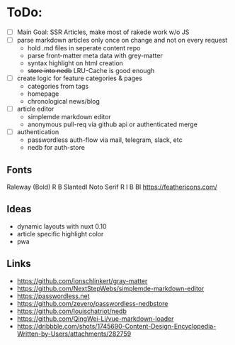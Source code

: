 # ToDo:
- [ ] Main Goal: SSR Articles, make most of rakede work w/o JS
- [ ] parse markdown articles only once on change and not on every request
  - hold .md files in seperate content repo
  - parse front-matter meta data with grey-matter
  - syntax highlight on html creation
  - ~~store into nedb~~ LRU-Cache is good enough
- [ ] create logic for feature categories & pages
  - categories from tags
  - homepage
  - chronological news/blog
- [ ] article editor
  - simplemde markdown editor
  - anonymous pull-req via github api or authenticated merge
- [ ] authentication
  - passwordless auth-flow via mail, telegram, slack, etc
  - nedb for auth-store

## Fonts

Raleway (Bold) R B SlantedI
Noto Serif R I B BI
https://feathericons.com/


## Ideas

- dynamic layouts with nuxt 0.10
- article specific highlight color
- pwa


## Links

- https://github.com/jonschlinkert/gray-matter
- https://github.com/NextStepWebs/simplemde-markdown-editor
- https://passwordless.net
- https://github.com/zevero/passwordless-nedbstore
- https://github.com/louischatriot/nedb
- https://github.com/QingWei-Li/vue-markdown-loader
- https://dribbble.com/shots/1745690-Content-Design-Encyclopedia-Written-by-Users/attachments/282759

